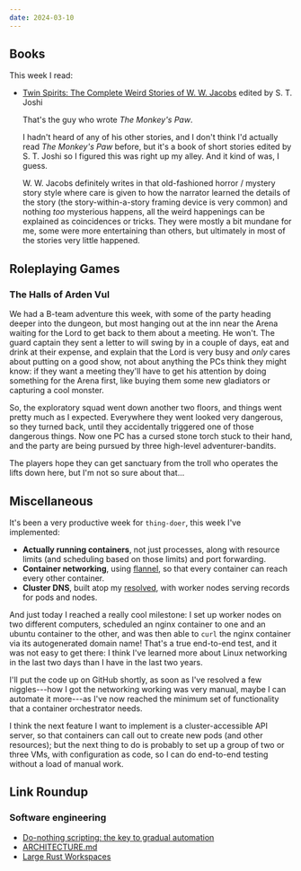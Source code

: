 ```yaml
---
date: 2024-03-10
---
```


## Books

This week I read:

- [Twin Spirits: The Complete Weird Stories of W. W. Jacobs][] edited by S. T. Joshi

  That's the guy who wrote *The Monkey's Paw*.

  I hadn't heard of any of his other stories, and I don't think I'd actually
  read *The Monkey's Paw* before, but it's a book of short stories edited by
  S. T. Joshi so I figured this was right up my alley.  And it kind of was, I
  guess.

  W. W. Jacobs definitely writes in that old-fashioned horror / mystery story
  style where care is given to how the narrator learned the details of the story
  (the story-within-a-story framing device is very common) and nothing *too*
  mysterious happens, all the weird happenings can be explained as coincidences
  or tricks.  They were mostly a bit mundane for me, some were more entertaining
  than others, but ultimately in most of the stories very little happened.

[Twin Spirits: The Complete Weird Stories of W. W. Jacobs]: https://www.goodreads.com/book/show/40642221-twin-spirits


## Roleplaying Games

### The Halls of Arden Vul

We had a B-team adventure this week, with some of the party heading deeper into
the dungeon, but most hanging out at the inn near the Arena waiting for the Lord
to get back to them about a meeting.  He won't.  The guard captain they sent a
letter to will swing by in a couple of days, eat and drink at their expense, and
explain that the Lord is very busy and *only* cares about putting on a good
show, not about anything the PCs think they might know: if they want a meeting
they'll have to get his attention by doing something for the Arena first, like
buying them some new gladiators or capturing a cool monster.

So, the exploratory squad went down another two floors, and things went pretty
much as I expected.  Everywhere they went looked very dangerous, so they turned
back, until they accidentally triggered one of those dangerous things.  Now one
PC has a cursed stone torch stuck to their hand, and the party are being pursued
by three high-level adventurer-bandits.

The players hope they can get sanctuary from the troll who operates the lifts
down here, but I'm not so sure about that...


## Miscellaneous

It's been a very productive week for `thing-doer`, this week I've implemented:

- **Actually running containers**, not just processes, along with resource
  limits (and scheduling based on those limits) and port forwarding.
- **Container networking**, using [flannel][], so that every container can reach
  every other container.
- **Cluster DNS**, built atop my [resolved][], with worker nodes serving records
  for pods and nodes.

And just today I reached a really cool milestone: I set up worker nodes on two
different computers, scheduled an nginx container to one and an ubuntu container
to the other, and was then able to `curl` the nginx container via its
autogenerated domain name!  That's a true end-to-end test, and it was not easy
to get there: I think I've learned more about Linux networking in the last two
days than I have in the last two years.

I'll put the code up on GitHub shortly, as soon as I've resolved a few
niggles---how I got the networking working was very manual, maybe I can automate
it more---as I've now reached the minimum set of functionality that a container
orchestrator needs.

I think the next feature I want to implement is a cluster-accessible API server,
so that containers can call out to create new pods (and other resources); but
the next thing to do is probably to set up a group of two or three VMs, with
configuration as code, so I can do end-to-end testing without a load of manual
work.

[flannel]: https://github.com/flannel-io/flannel/
[resolved]: https://github.com/barrucadu/resolved


## Link Roundup

### Software engineering

- [Do-nothing scripting: the key to gradual automation](https://blog.danslimmon.com/2019/07/15/do-nothing-scripting-the-key-to-gradual-automation/)
- [ARCHITECTURE.md](https://matklad.github.io//2021/02/06/ARCHITECTURE.md.html)
- [Large Rust Workspaces](https://matklad.github.io/2021/08/22/large-rust-workspaces.html)
